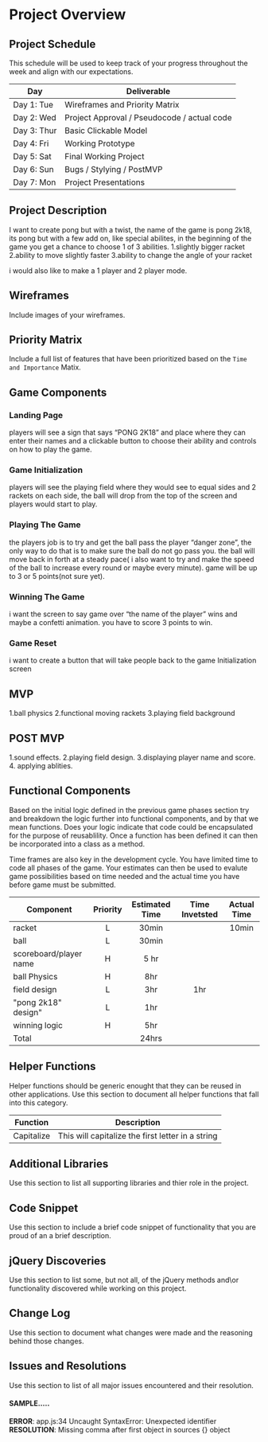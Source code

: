# Project Overview

## Project Schedule

This schedule will be used to keep track of your progress throughout the week and align with our expectations.  

|  Day | Deliverable | 
|---|---| 
|Day 1: Tue| Wireframes and Priority Matrix|
|Day 2: Wed| Project Approval /  Pseudocode / actual code|
|Day 3: Thur| Basic Clickable Model |
|Day 4: Fri| Working Prototype |
|Day 5: Sat| Final Working Project |
|Day 6: Sun| Bugs / Stylying / PostMVP |
|Day 7: Mon| Project Presentations |


## Project Description

I want to create pong but with a twist,  the name of the game is pong 2k18, its pong but with a few add on, like special abilites, in the beginning of the game you get a chance to choose 1 of 3 abilities. 
1.slightly bigger racket
2.ability to move slightly faster
3.ability to change the angle of your racket

i would also like to make a 1 player and 2 player mode.


## Wireframes

Include images of your wireframes. 

## Priority Matrix

Include a full list of features that have been prioritized based on the `Time and Importance` Matix.  

## Game Components

### Landing Page
players will see a sign that says “PONG 2K18” and  place where they can enter their names and a clickable button to choose their ability and controls on how to play the game.

### Game Initialization
players will see the playing field where they would see to equal sides and 2 rackets on each side, the ball will drop from the top of the screen and players would start to play.


### Playing The Game
the players job is to try and get the ball pass the player “danger zone”, the only way to do that is to make sure the ball do not go pass you. the ball will move back in forth at a steady pace( i also want to try and make the speed of the ball to increase every round or maybe every minute). game will be up to 3 or 5 points(not sure yet).


### Winning The Game
i want the screen to say game over “the name of the player” wins and maybe a confetti animation. you have to score 3 points to win.

### Game Reset
i want to create a button that will take people back to the game Initialization screen

## MVP 

1.ball physics
2.functional moving rackets 
3.playing field background

## POST MVP
1.sound effects.
2.playing field design.
3.displaying player name and score.
4. applying ablities.

## Functional Components

Based on the initial logic defined in the previous game phases section try and breakdown the logic further into functional components, and by that we mean functions.  Does your logic indicate that code could be encapsulated for the purpose of reusablility.  Once a function has been defined it can then be incorporated into a class as a method. 

Time frames are also key in the development cycle.  You have limited time to code all phases of the game.  Your estimates can then be used to evalute game possibilities based on time needed and the actual time you have before game must be submitted. 

| Component | Priority | Estimated Time | Time Invetsted | Actual Time |
| -- | :---: | :---: | :---: | :---: |
|racket| L | 30min| |10min |
|ball| L | 30min | | |
|scoreboard/player name| H | 5 hr| | 
|ball Physics| H | 8hr | | |
|field design| L | 3hr |1hr | |
|"pong 2k18" design"| L | 1hr | | |
|winning logic| H | 5hr | | |
| Total |  | 24hrs|  |  |

## Helper Functions
Helper functions should be generic enought that they can be reused in other applications. Use this section to document all helper functions that fall into this category.

| Function | Description | 
| --- | :---: |  
| Capitalize | This will capitalize the first letter in a string | 

## Additional Libraries
 Use this section to list all supporting libraries and thier role in the project. 

## Code Snippet

Use this section to include a brief code snippet of functionality that you are proud of an a brief description.  

## jQuery Discoveries
 Use this section to list some, but not all, of the jQuery methods and\or functionality discovered while working on this project.

## Change Log
 Use this section to document what changes were made and the reasoning behind those changes.  

## Issues and Resolutions
 Use this section to list of all major issues encountered and their resolution.

#### SAMPLE.....
**ERROR**: app.js:34 Uncaught SyntaxError: Unexpected identifier                                
**RESOLUTION**: Missing comma after first object in sources {} object
